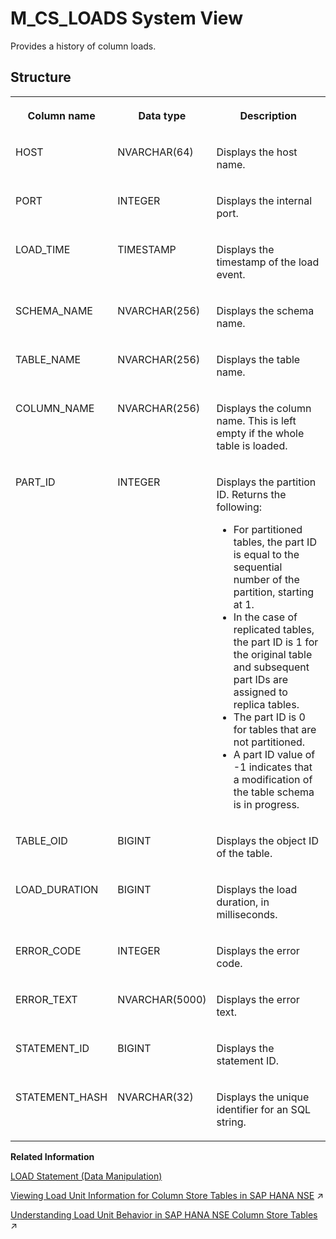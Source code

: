 <!-- loiof3f3d2ec6f5b1014a7ade9647df0fac3 -->

# M\_CS\_LOADS System View

Provides a history of column loads.



<a name="loiof3f3d2ec6f5b1014a7ade9647df0fac3___m__c_s__l_o_a_d_s_1struct_M_CS_LOADS"/>

## Structure


<table>
<tr>
<th valign="top">

Column name

</th>
<th valign="top">

Data type

</th>
<th valign="top">

Description

</th>
</tr>
<tr>
<td valign="top">

HOST

</td>
<td valign="top">

NVARCHAR\(64\)

</td>
<td valign="top">

Displays the host name.

</td>
</tr>
<tr>
<td valign="top">

PORT

</td>
<td valign="top">

INTEGER

</td>
<td valign="top">

Displays the internal port.

</td>
</tr>
<tr>
<td valign="top">

LOAD\_TIME

</td>
<td valign="top">

TIMESTAMP

</td>
<td valign="top">

Displays the timestamp of the load event.

</td>
</tr>
<tr>
<td valign="top">

SCHEMA\_NAME

</td>
<td valign="top">

NVARCHAR\(256\)

</td>
<td valign="top">

Displays the schema name.

</td>
</tr>
<tr>
<td valign="top">

TABLE\_NAME

</td>
<td valign="top">

NVARCHAR\(256\)

</td>
<td valign="top">

Displays the table name.

</td>
</tr>
<tr>
<td valign="top">

COLUMN\_NAME

</td>
<td valign="top">

NVARCHAR\(256\)

</td>
<td valign="top">

Displays the column name. This is left empty if the whole table is loaded.

</td>
</tr>
<tr>
<td valign="top">

PART\_ID

</td>
<td valign="top">

INTEGER

</td>
<td valign="top">

Displays the partition ID. Returns the following:

-   For partitioned tables, the part ID is equal to the sequential number of the partition, starting at 1.
-   In the case of replicated tables, the part ID is 1 for the original table and subsequent part IDs are assigned to replica tables.
-   The part ID is 0 for tables that are not partitioned.
-   A part ID value of -1 indicates that a modification of the table schema is in progress.



</td>
</tr>
<tr>
<td valign="top">

TABLE\_OID

</td>
<td valign="top">

BIGINT

</td>
<td valign="top">

Displays the object ID of the table.

</td>
</tr>
<tr>
<td valign="top">

LOAD\_DURATION

</td>
<td valign="top">

BIGINT

</td>
<td valign="top">

Displays the load duration, in milliseconds.

</td>
</tr>
<tr>
<td valign="top">

ERROR\_CODE

</td>
<td valign="top">

INTEGER

</td>
<td valign="top">

Displays the error code.

</td>
</tr>
<tr>
<td valign="top">

ERROR\_TEXT

</td>
<td valign="top">

NVARCHAR\(5000\)

</td>
<td valign="top">

Displays the error text.

</td>
</tr>
<tr>
<td valign="top">

STATEMENT\_ID

</td>
<td valign="top">

BIGINT

</td>
<td valign="top">

Displays the statement ID.

</td>
</tr>
<tr>
<td valign="top">

STATEMENT\_HASH

</td>
<td valign="top">

NVARCHAR\(32\)

</td>
<td valign="top">

Displays the unique identifier for an SQL string.

</td>
</tr>
</table>

**Related Information**  


[LOAD Statement \(Data Manipulation\)](../../010-SQL-Reference/012-SQL-Statements/load-statement-data-manipulation-20f83c8.md "Explicitly loads column store table data into memory instead of upon first access.")

[Viewing Load Unit Information for Column Store Tables in SAP HANA NSE](https://help.sap.com/viewer/f9c5015e72e04fffa14d7d4f7267d897/2024_1_QRC/en-US/61c9c0f4379c41f3b3e1c483f2395a11.html "Several system and monitoring views provide information on load unit preferences (PAGE loadable, COLUMN loadable, or DEFAULT loadable) set for the SAP HANA NSE column-store table.") :arrow_upper_right:

[Understanding Load Unit Behavior in SAP HANA NSE Column Store Tables](https://help.sap.com/viewer/f9c5015e72e04fffa14d7d4f7267d897/2024_1_QRC/en-US/202101e31f1a42c884dd1d2057c6a605.html "The loading behavior is determined by the load unit (one of PAGE, COLUMN, and DEFAULT) specified for the column, partition, and table in SAP HANA native storage extension (NSE) column-store tables.") :arrow_upper_right:

